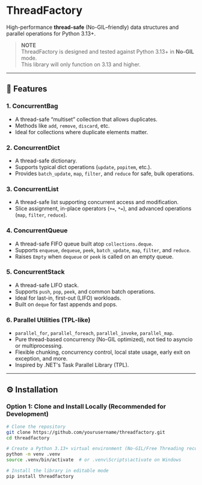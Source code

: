 # ThreadFactory

High-performance **thread-safe** (No-GIL–friendly) data structures and parallel operations for Python 3.13+.

> **NOTE**  
> ThreadFactory is designed and tested against Python 3.13+ in **No-GIL** mode.  
> This library will only function on 3.13 and higher.
---

## 🚀 Features

### 1. ConcurrentBag  
- A thread-safe “multiset” collection that allows duplicates.  
- Methods like `add`, `remove`, `discard`, etc.  
- Ideal for collections where duplicate elements matter.

### 2. ConcurrentDict  
- A thread-safe dictionary.  
- Supports typical dict operations (`update`, `popitem`, etc.).  
- Provides `batch_update`, `map`, `filter`, and `reduce` for safe, bulk operations.

### 3. ConcurrentList  
- A thread-safe list supporting concurrent access and modification.  
- Slice assignment, in-place operators (`+=`, `*=`), and advanced operations (`map`, `filter`, `reduce`).

### 4. ConcurrentQueue  
- A thread-safe FIFO queue built atop `collections.deque`.  
- Supports `enqueue`, `dequeue`, `peek`, `batch_update`, `map`, `filter`, and `reduce`.  
- Raises `Empty` when `dequeue` or `peek` is called on an empty queue.

### 5. ConcurrentStack  
- A thread-safe LIFO stack.  
- Supports `push`, `pop`, `peek`, and common batch operations.  
- Ideal for last-in, first-out (LIFO) workloads.  
- Built on `deque` for fast appends and pops.

### 6. Parallel Utilities (TPL-like)  
- `parallel_for`, `parallel_foreach`, `parallel_invoke`, `parallel_map`.  
- Pure thread-based concurrency (No-GIL optimized), not tied to asyncio or multiprocessing.  
- Flexible chunking, concurrency control, local state usage, early exit on exception, and more.  
- Inspired by .NET's Task Parallel Library (TPL).

---

## ⚙️ Installation

### Option 1: Clone and Install Locally (Recommended for Development)

```bash
# Clone the repository
git clone https://github.com/yourusername/threadfactory.git
cd threadfactory

# Create a Python 3.13+ virtual environment (No-GIL/Free Threading recommended)
python -m venv .venv
source .venv/bin/activate  # or .venv\Scripts\activate on Windows

# Install the library in editable mode
pip install threadfactory
